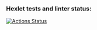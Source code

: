 ### Hexlet tests and linter status:
[![Actions Status](https://github.com/Dmitryoff1/python-project-49/actions/workflows/hexlet-check.yml/badge.svg)](https://github.com/Dmitryoff1/python-project-49/actions)